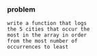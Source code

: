 ### problem

    write a function that logs
    the 5 cities that occur the
    most in the array in order
    from the most number of
    occurrences to least
